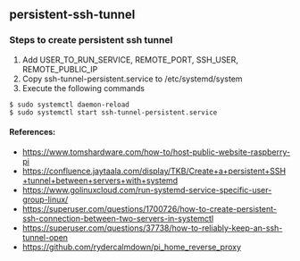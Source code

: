 ## persistent-ssh-tunnel
### Steps to create persistent ssh tunnel
1. Add USER_TO_RUN_SERVICE, REMOTE_PORT, SSH_USER, REMOTE_PUBLIC_IP
2. Copy ssh-tunnel-persistent.service to /etc/systemd/system
3. Execute the following commands

```shell
$ sudo systemctl daemon-reload
$ sudo systemctl start ssh-tunnel-persistent.service
```

#### References:
- https://www.tomshardware.com/how-to/host-public-website-raspberry-pi
- https://confluence.jaytaala.com/display/TKB/Create+a+persistent+SSH+tunnel+between+servers+with+systemd
- https://www.golinuxcloud.com/run-systemd-service-specific-user-group-linux/
- https://superuser.com/questions/1700726/how-to-create-persistent-ssh-connection-between-two-servers-in-systemctl
- https://superuser.com/questions/37738/how-to-reliably-keep-an-ssh-tunnel-open
- https://github.com/rydercalmdown/pi_home_reverse_proxy